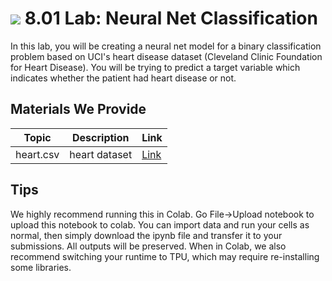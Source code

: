 # ![](https://ga-dash.s3.amazonaws.com/production/assets/logo-9f88ae6c9c3871690e33280fcf557f33.png) 8.01 Lab: Neural Net Classification

In this lab, you will be creating a neural net model for a binary classification problem based on UCI's heart disease dataset (Cleveland Clinic Foundation for Heart Disease). You will be trying to predict a target variable which indicates whether the patient had heart disease or not.

## Materials We Provide

| Topic | Description | Link |
| --- | --- | --- |
| heart.csv |  heart dataset | [Link](./data/heart.csv)|


## Tips
We highly recommend running this in Colab. Go File->Upload notebook to upload this notebook to colab. You can import data and run your cells as normal, then simply download the ipynb file and transfer it to your submissions. All outputs will be preserved. When in Colab, we also recommend switching your runtime to TPU, which may require re-installing some libraries.